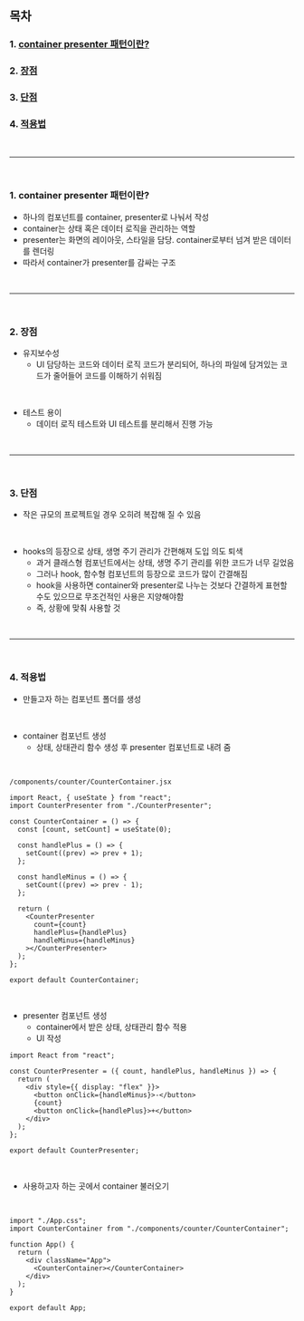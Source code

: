 ## 목차

### 1. [container presenter 패턴이란?](#1-container-presenter-패턴이란-1)
### 2. [장점](#2-장점-1)
### 3. [단점](#3-단점-1)
### 4. [적용법](#4-적용법-1)

<br />

-----------------

<br />

### 1. container presenter 패턴이란?
- 하나의 컴포넌트를 container, presenter로 나눠서 작성
- container는 상태 혹은 데이터 로직을 관리하는 역할
- presenter는 화면의 레이아웃, 스타일을 담당. container로부터 넘겨 받은 데이터를 렌더링
- 따라서 container가 presenter를 감싸는 구조

<br />

------------------

<br />

### 2. 장점
- 유지보수성
	- UI 담당하는 코드와 데이터 로직 코드가 분리되어, 하나의 파일에 담겨있는 코드가 줄어들어 코드를 이해하기 쉬워짐
<br />

- 테스트 용이
	- 데이터 로직 테스트와 UI 테스트를 분리해서 진행 가능
    
<br />

-------------------

<br />

### 3. 단점
- 작은 규모의 프로젝트일 경우 오히려 복잡해 질 수 있음
<br />

- hooks의 등장으로 상태, 생명 주기 관리가 간편해져 도입 의도 퇴색
	- 과거 클래스형 컴포넌트에서는 상태, 생명 주기 관리를 위한 코드가 너무 길었음
    - 그러나 hook, 함수형 컴포넌트의 등장으로 코드가 많이 간결해짐
    - hook을 사용하면 container와 presenter로 나누는 것보다 간결하게 표현할 수도 있으므로 무조건적인 사용은 지양해야함
    - 즉, 상황에 맞춰 사용할 것
    
<br />

-------------------

<br />

### 4. 적용법

- 만들고자 하는 컴포넌트 폴더를 생성

<br />

- container 컴포넌트 생성
	- 상태, 상태관리 함수 생성 후 presenter 컴포넌트로 내려 줌
<br />

```
/components/counter/CounterContainer.jsx

import React, { useState } from "react";
import CounterPresenter from "./CounterPresenter";

const CounterContainer = () => {
  const [count, setCount] = useState(0);

  const handlePlus = () => {
    setCount((prev) => prev + 1);
  };

  const handleMinus = () => {
    setCount((prev) => prev - 1);
  };

  return (
    <CounterPresenter
      count={count}
      handlePlus={handlePlus}
      handleMinus={handleMinus}
    ></CounterPresenter>
  );
};

export default CounterContainer;

```

<br />

- presenter 컴포넌트 생성
	- container에서 받은 상태, 상태관리 함수 적용
    - UI 작성

```
import React from "react";

const CounterPresenter = ({ count, handlePlus, handleMinus }) => {
  return (
    <div style={{ display: "flex" }}>
      <button onClick={handleMinus}>-</button>
      {count}
      <button onClick={handlePlus}>+</button>
    </div>
  );
};

export default CounterPresenter;
```

<br />

- 사용하고자 하는 곳에서 container 불러오기

<br />

```
import "./App.css";
import CounterContainer from "./components/counter/CounterContainer";

function App() {
  return (
    <div className="App">
      <CounterContainer></CounterContainer>
    </div>
  );
}

export default App;
```
